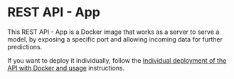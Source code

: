 # REST API - App

This REST API - App is a Docker image that works as a server to serve a model, by exposing a specific port and allowing incoming data for further predictions.

If you want to deploy it individually, follow the [Individual deployment of the API with Docker and usage](../../../README.md#individual-fastapi-and-use-deployment) instructions.
